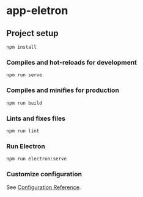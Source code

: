 # app-eletron

## Project setup
```
npm install
```

### Compiles and hot-reloads for development
```
npm run serve
```

### Compiles and minifies for production
```
npm run build
```

### Lints and fixes files
```
npm run lint
```

### Run Electron
```
npm run electron:serve
```

### Customize configuration
See [Configuration Reference](https://cli.vuejs.org/config/).
